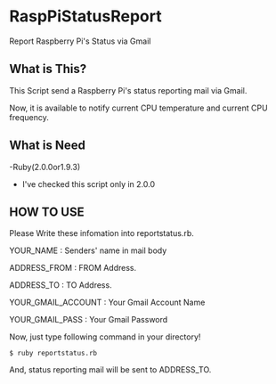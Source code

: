 RaspPiStatusReport
==================

Report Raspberry Pi's Status via Gmail


## What is This?
This Script send a Raspberry Pi's status reporting mail via Gmail.

Now, it is available to notify current CPU temperature and current CPU frequency.

## What is Need

-Ruby(2.0.0or1.9.3)

* I've checked this script only in 2.0.0

## HOW TO USE
Please Write these infomation into reportstatus.rb.

YOUR_NAME           : Senders' name in mail body

ADDRESS_FROM        : FROM Address.

ADDRESS_TO          : TO Address.

YOUR_GMAIL_ACCOUNT  : Your Gmail Account Name

YOUR_GMAIL_PASS     : Your Gmail Password


Now, just type following command in your directory!

    $ ruby reportstatus.rb

And, status reporting mail will be sent to ADDRESS_TO.
